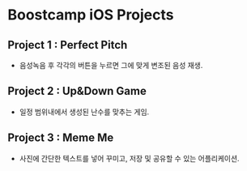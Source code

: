 # Boostcamp iOS Projects

## Project 1 : Perfect Pitch

- 음성녹음 후 각각의 버튼을 누르면 그에 맞게 변조된 음성 재생.

## Project 2 : Up&Down Game

- 일정 범위내에서 생성된 난수를 맞추는 게임.

## Project 3 : Meme Me

- 사진에 간단한 텍스트를 넣어 꾸미고, 저장 및 공유할 수 있는 어플리케이션.
